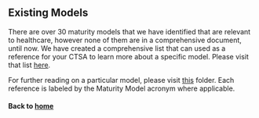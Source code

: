 ## Existing Models

There are over 30 maturity models that we have identified that are relevant to healthcare, however none of them are in a comprehensive document, until now. We have created a comprehensive list that can used as a reference for your CTSA to learn more about a specific model. Please visit that list [here](https://docs.google.com/document/d/1Zj1owDXyIQOijKCeOWUwEZWvjZ4Ka89SMIBMgKFtnmQ).

For further reading on a particular model, please visit [this](https://drive.google.com/drive/u/0/folders/1DSD_NYqBRJeim05EEbjbPeQnBRdk7rjp) folder. Each reference is labeled by the Maturity Model acronym where applicable.


#### Back to [home](https://data2health.github.io/maturity-model/)
